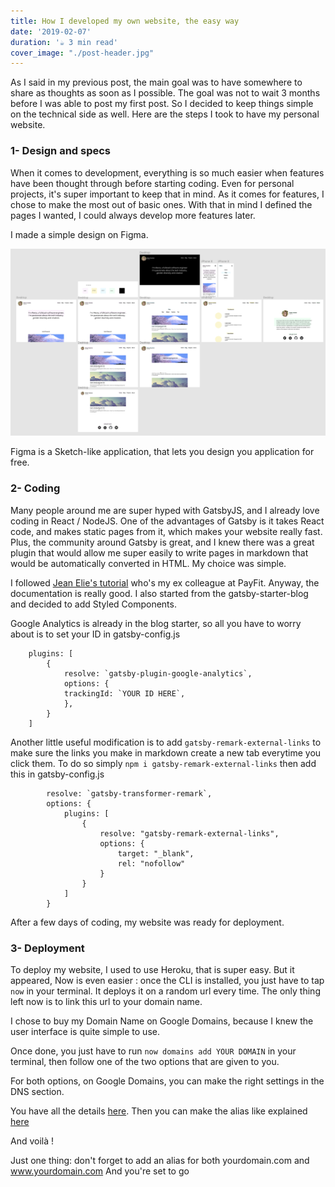 ```yaml
---
title: How I developed my own website, the easy way
date: '2019-02-07'
duration: '☕️ 3 min read'
cover_image: "./post-header.jpg"
---
```


As I said in my previous post, the main goal was to have somewhere to share as thoughts as soon as I possible. The goal was not to wait 3 months before I was able to post my first post. So I decided to keep things simple on the technical side as well.
Here are the steps I took to have my personal website.
<h3>
    1- Design and specs
</h3>

When it comes to development, everything is so much easier when features have been thought through before starting coding. Even for personal projects, it's super important to keep that in mind. 
As it comes for features, I chose to make the most out of basic ones. With that in mind I defined the pages I wanted, I could always develop more features later.

I made a simple design on Figma.

![Figma sketches](./figma.png)

Figma is a Sketch-like application, that lets you design you application for free.

<h3>
    2- Coding
</h3>

Many people around me are super hyped with GatsbyJS, and I already love coding in React / NodeJS. One of the advantages of Gatsby is it takes React code, and makes static pages from it, which makes your website really fast. Plus, the community around Gatsby is great, and I knew there was a great plugin that would allow me super easily to write pages in markdown that would be automatically converted in HTML. My choice was simple. 

I followed [Jean Elie's tutorial](https://jean-elie.com/blog/post/building-a-blog-with-gatsby/) who's my ex colleague at PayFit. Anyway, the documentation is really good. I also started from the gatsby-starter-blog and decided to add Styled Components. 

Google Analytics is already in the blog starter, so all you have to worry about is to set your ID in gatsby-config.js
```
    plugins: [
        {
            resolve: `gatsby-plugin-google-analytics`,
            options: {
            trackingId: `YOUR ID HERE`,
            },
        }
    ]
```

Another little useful modification is to add `gatsby-remark-external-links` to make sure the links you make in markdown create a new tab everytime you click them. 
To do so simply ```npm i gatsby-remark-external-links``` then add this in gatsby-config.js
```
        resolve: `gatsby-transformer-remark`,
        options: {
            plugins: [
                {
                    resolve: "gatsby-remark-external-links",
                    options: {
                        target: "_blank",
                        rel: "nofollow"
                    }
                }
            ]
        }
```

After a few days of coding, my website was ready for deployment.

<h3>
3- Deployment
</h3>

To deploy my website, I used to use Heroku, that is super easy. But it appeared, Now is even easier : once the CLI is installed, you just have to tap `now` in your terminal. It deploys it on a random url every time. The only thing left now is to link this url to your domain name.

I chose to buy my Domain Name on Google Domains, because I knew the user interface is quite simple to use. 

Once done, you just have to run ```now domains add YOUR DOMAIN``` in your terminal, then follow one of the two options that are given to you. 

For both options, on Google Domains, you can make the right settings in the DNS section.

You have all the details [here](https://zeit.co/docs/v2/domains-and-aliases/adding-a-domain/). Then you can make the alias like explained [here](https://zeit.co/docs/v2/domains-and-aliases/aliasing-a-deployment/)

And voilà !

Just one thing: don't forget to add an alias for both yourdomain.com and www.yourdomain.com
And you're set to go 

